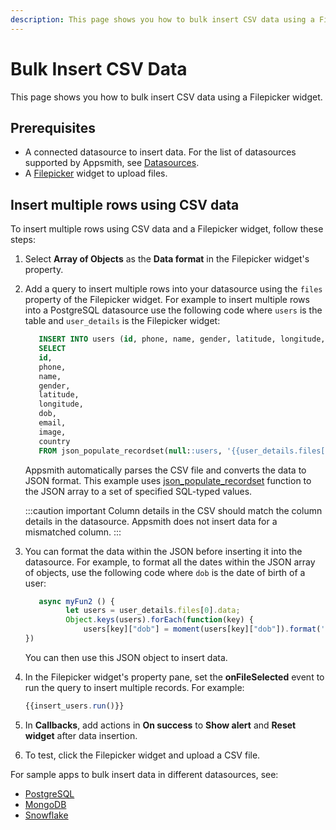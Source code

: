 ```yaml
---
description: This page shows you how to bulk insert CSV data using a Filepicker widget.
---
```


# Bulk Insert CSV Data

This page shows you how to bulk insert CSV data using a Filepicker widget.

## Prerequisites

* A connected datasource to insert data. For the list of datasources supported by Appsmith, see [Datasources](/connect-data/reference).
* A [Filepicker](/reference/widgets/filepicker) widget to upload files.

## Insert multiple rows using CSV data
To insert multiple rows using CSV data and a Filepicker widget, follow these steps:
1. Select **Array of Objects** as the **Data format** in the Filepicker widget's property.
2. Add a query to insert multiple rows into your datasource using the `files` property of the Filepicker widget. For example to insert multiple rows into a PostgreSQL datasource use the following code where `users` is the table and `user_details` is the Filepicker widget:
   ```sql
      INSERT INTO users (id, phone, name, gender, latitude, longitude, dob, email, image, country)
      SELECT
      id,
      phone, 
      name,
      gender, 
      latitude, 
      longitude,
      dob, 
      email, 
      image, 
      country
      FROM json_populate_recordset(null::users, '{{user_details.files[0].data}}');
   ```
   Appsmith automatically parses the CSV file and converts the data to JSON format. This example uses [json_populate_recordset](https://www.postgresql.org/docs/current/functions-json.html) function to the JSON array to a set of specified SQL-typed values.
   
   :::caution important
   Column details in the CSV should match the column details in the datasource. Appsmith does not insert data for a mismatched column.
   :::

  3. You can format the data within the JSON before inserting it into the datasource. For example, to format all the dates within the JSON array of objects, use the following code where `dob` is the date of birth of a user:
     
     ```jsx
     	async myFun2 () {
		      let users = user_details.files[0].data;
		      Object.keys(users).forEach(function(key) {
			      users[key]["dob"] = moment(users[key]["dob"]).format('MMMM DD YYYY, h:mm:ss a');		
     })
     ```
     You can then use this JSON object to insert data.
  4. In the Filepicker widget's property pane, set the **onFileSelected** event to run the query to insert multiple records. For example:
     
     ```jsx
     {{insert_users.run()}}
     ```
  5. In **Callbacks**, add actions in **On success** to **Show alert** and **Reset widget** after data insertion.
  6. To test, click the Filepicker widget and upload a CSV file.
     
For sample apps to bulk insert data in different datasources, see:
* [PostgreSQL](/learning-and-resources/sample-apps?current-sample-app-type=datasources#postgresql)
* [MongoDB](/learning-and-resources/sample-apps?current-sample-app-type=datasources#mongodb)
* [Snowflake](/learning-and-resources/sample-apps?current-sample-app-type=datasources#snowflake)




